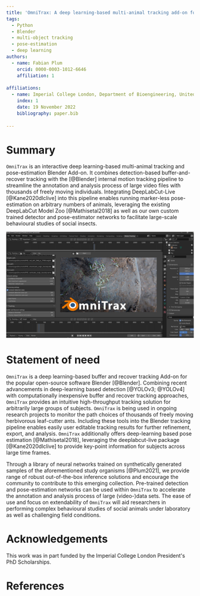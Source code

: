```yaml
---
title: 'OmniTrax: A deep learning-based multi-animal tracking add-on for Blender'
tags:
  - Python
  - Blender
  - multi-object tracking
  - pose-estimation
  - deep learning
authors:
  - name: Fabian Plum
    orcid: 0000-0003-1012-6646
    affiliation: 1

affiliations:
  - name: Imperial College London, Department of Bioengineering, United Kingdom
    index: 1
    date: 19 November 2022
    bibliography: paper.bib

---
```


# Summary

`OmniTrax` is an interactive deep learning-based multi-animal tracking and pose-estimation
Blender Add-on. It combines detection-based buffer-and-recover tracking with the [@Blender]
internal motion tracking pipeline to streamline the annotation and analysis process of large video files with
thousands of freely moving individuals. Integrating DeepLabCut-Live [@Kane2020dlclive] into this pipeline
enables running marker-less pose-estimation on arbitrary numbers of animals, leveraging
the existing DeepLabCut Model Zoo [@Mathisetal2018] as well as our own custom trained detector and
pose-estimator networks to facilitate large-scale behavioural studies of social insects.

![OmniTrax user-interface.\label{fig:demo}](../images/omnitrax_demo_screen.jpg)

# Statement of need

`OmniTrax` is a deep learning-based buffer and recover tracking Add-on for the
popular open-source software Blender [@Blender]. Combining recent advancements
in deep-learning based detection [@YOLOv3; @YOLOv4] with computationally inexpensive
buffer and recover tracking approaches, `OmniTrax` provides an intuitive high-throughput
tracking solution for arbitrarily large groups of subjects. `OmniTrax` is being used
in ongoing research projects to monitor the path choices of thousands of freely moving
herbivorous leaf-cutter ants. Including these tools into the Blender tracking pipeline
enables easily user editable tracking results for further refinement, export, and analysis.
`OmniTrax` additionally offers deep-learning based pose estimation [@Mathisetal2018],
leveraging the deeplabcut-live package [@Kane2020dlclive] to provide key-point information
for subjects across large time frames.

Through a library of neural networks trained on synthetically generated samples of
the aforementioned study organisms [@Plum2021], we provide range of robust out-of-the-box
inference solutions and encourage the community to contribute to this emerging collection.
Pre-trained detection and pose-estimation networks can be used within `OmniTrax` to accelerate
the annotation and analysis process of large (video-)data sets. The ease of use and focus on
extendability of `OmniTrax` will aid researchers in performing complex behavioural studies
of social animals under laboratory as well as challenging field conditions.

# Acknowledgements

This work was in part funded by the Imperial College London President's PhD Scholarships.

# References